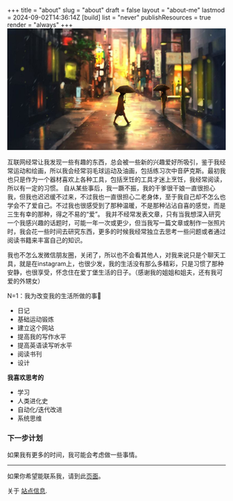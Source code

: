 +++
title = "about"
slug = "about"
draft = false
layout = "about-me"
lastmod = 2024-09-02T14:36:14Z
[build]
list = "never"
publishResources = true
render = "always"
+++
![f](/head-1.jpg "This is a sample image.")

互联网经常让我发现一些有趣的东西，总会被一些新的兴趣爱好所吸引，鉴于我经常运动和绘画，所以我会经常羽毛球运动及油画，包括练习次中音萨克斯。最初我也只是作为一个器材喜欢上各种工具，包括烹饪的工具才迷上烹饪，我经常阅读，所以有一定的习惯。
自从某些事后，我一蹶不振，我的干爹很干娘一直很担心我，但我也迟迟缓不过来，不过我也一直很担心二老身体，至于我自己却不怎么也学会不了爱自己。不过我也很感受到了那种温暖，不是那种沾沾自喜的感觉，而是三生有幸的那种，得之不易的“爱”。
我并不经常发表文章，只有当我想深入研究一个我感兴趣的话题时，可能一年一次或更少，但当我写一篇文章或制作一张照片时，我会花一些时间去研究东西，更多的时候我经常独立去思考一些问题或者通过阅读书籍来丰富自己的知识。

我也不怎么发微信朋友圈，关闭了，所以也不会看其他人，对我来说只是个聊天工具，就是在instagram上，也很少发，我的生活没有那么多精彩，只是习惯了那种安静，也很享受，怀念住在爱丁堡生活的日子。（感谢我的姐姐和姐夫，还有我可爱的外甥女）

N=1：我为改变我的生活所做的事🙈

* 日记
* 基础运动锻炼
* 建立这个网站
* 提高我的写作水平
* 提高英语读写听水平
* 阅读书刊
* 设计

 **我喜欢思考的**

* 学习
* 人类进化史
* 自动化/迭代改进
* 系统思维

<h3>下一步计划</h3>
<p class="sublarge">如果我有更多的时间，我可能会考虑做一些事情。</p>

<hr />

如果你希望能联系我，请到此[页面](/contact)。

关于 [站点信息](/about-this-website/).